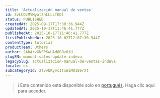 ```yaml
---
title: 'Actualización manual de ventas'
id: 3vLUQzMVMyat2hLLLcfKQl
status: PUBLISHED
createdAt: 2025-09-17T17:30:36.944Z
updatedAt: 2025-10-17T11:46:41.777Z
publishedAt: 2025-10-17T11:46:41.777Z
firstPublishedAt: 2025-10-02T12:07:30.944Z
contentType: tutorial
productTeam: Others
author: 2AhArvGNSPKwUAd8GOz0iU
slugEN: manual-sales-update-indeva
legacySlug: actualizacion-manual-de-ventas-indeva
locale: es
subcategoryId: 2TvvbKyvcItxWiM018erXt
---
```


> ℹ️ Este contenido está disponible solo en [portugués](/pt/tutorial/atualizacao-manual-de-vendas-indeva--3vLUQzMVMyat2hLLLcfKQl). Haga clic aquí para acceder.
